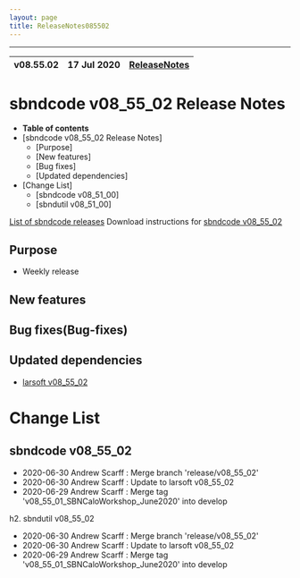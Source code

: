 ```yaml
---
layout: page
title: ReleaseNotes085502
---
```


-----------------------------------------------------------------------------
| v08.55.02 | 17 Jul 2020 | [ReleaseNotes](ReleaseNotes085502.html) |
| --- | --- | --- |



sbndcode v08_55_02 Release Notes
=======================================================================================

-   **Table of contents**
-   [sbndcode v08_55_02 Release Notes]
    -   [Purpose]
    -   [New features]
    -   [Bug fixes]
    -   [Updated dependencies]
-   [Change List]
    -   [sbndcode v08\_51\_00]
    -   [sbndutil v08\_51\_00]

[List of sbndcode releases](List_of_SBND_code_releases.html)
Download instructions for [sbndcode v08_55_02](http://scisoft.fnal.gov/scisoft/bundles/sbnd/v08_55_02/sbndcode-v08_55_02.html)

Purpose
---------------------------------------------------

* Weekly release

New features
---------------------------------------------------

Bug fixes(Bug-fixes)
---------------------------------------------------

Updated dependencies
---------------------------------------------------

* [larsoft v08_55_02](https://cdcvs.fnal.gov/redmine/projects/larsoft/wiki/ReleaseNotes085502)

Change List
==========================================

sbndcode v08_55_02
---------------------------------------------------

* 2020-06-30  Andrew Scarff : Merge branch 'release/v08_55_02'
* 2020-06-30  Andrew Scarff : Update to larsoft v08_55_02
* 2020-06-29  Andrew Scarff : Merge tag 'v08_55_01_SBNCaloWorkshop_June2020' into develop

h2. sbndutil v08_55_02

* 2020-06-30  Andrew Scarff : Merge branch 'release/v08_55_02'
* 2020-06-30  Andrew Scarff : Update to larsoft v08_55_02
* 2020-06-29  Andrew Scarff : Merge tag 'v08_55_01_SBNCaloWorkshop_June2020' into develop
